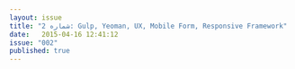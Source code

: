 ```yaml
---
layout: issue
title: "شماره 2: Gulp, Yeoman, UX, Mobile Form, Responsive Framework"
date:   2015-04-16 12:41:12
issue: "002"
published: true
---
```

